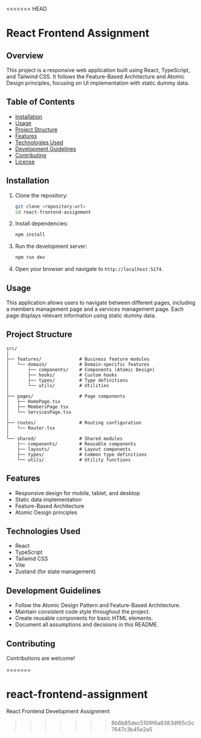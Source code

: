 <<<<<<< HEAD
# React Frontend Assignment

## Overview
This project is a responsive web application built using React, TypeScript, and Tailwind CSS. It follows the Feature-Based Architecture and Atomic Design principles, focusing on UI implementation with static dummy data.

## Table of Contents
- [Installation](#installation)
- [Usage](#usage)
- [Project Structure](#project-structure)
- [Features](#features)
- [Technologies Used](#technologies-used)
- [Development Guidelines](#development-guidelines)
- [Contributing](#contributing)
- [License](#license)

## Installation
1. Clone the repository:
   ```bash
   git clone <repository-url>
   cd react-frontend-assignment
   ```

2. Install dependencies:
   ```bash
   npm install
   ```

3. Run the development server:
   ```bash
   npm run dev
   ```

4. Open your browser and navigate to `http://localhost:5174`.

## Usage
This application allows users to navigate between different pages, including a members management page and a services management page. Each page displays relevant information using static dummy data.

## Project Structure
```
src/
│
├── features/              # Business feature modules
│   └── domain/            # Domain-specific features
│       ├── components/    # Components (Atomic Design)
│       ├── hooks/         # Custom hooks
│       ├── types/         # Type definitions
│       └── utils/         # Utilities
│
├── pages/                 # Page components
│   ├── HomePage.tsx
│   ├── MembersPage.tsx
│   └── ServicesPage.tsx
│
├── routes/                # Routing configuration
│   └── Router.tsx
│
└── shared/                # Shared modules
    ├── components/        # Reusable components
    ├── layouts/           # Layout components
    ├── types/             # Common type definitions
    └── utils/             # Utility functions
```

## Features
- Responsive design for mobile, tablet, and desktop
- Static data implementation
- Feature-Based Architecture
- Atomic Design principles

## Technologies Used
- React
- TypeScript
- Tailwind CSS
- Vite
- Zustand (for state management)

## Development Guidelines
- Follow the Atomic Design Pattern and Feature-Based Architecture.
- Maintain consistent code style throughout the project.
- Create reusable components for basic HTML elements.
- Document all assumptions and decisions in this README.

## Contributing
Contributions are welcome! 



=======
# react-frontend-assignment
React Frontend Development Assignment 
>>>>>>> 8b6b85dec5109f6a8383df65c0c7647c3b45e2e5
